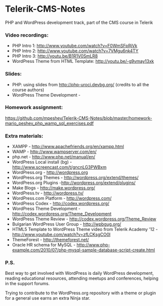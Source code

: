 Telerik-CMS-Notes
=================

PHP and WordPress development track, part of the CMS course in Telerik

### Video recordings:

* PHP Intro 1: http://www.youtube.com/watch?v=F0WmSFpRjVk
* PHP Intro 2: http://www.youtube.com/watch?v=7VMgu6nk4TY
* PHP Intro 3: http://youtu.be/B1R1V0SmLR8
* WordPress Theme from HTML Template: http://youtu.be/-g9vmay13xk

### Slides:

* PHP: using slides from http://php-uroci.devbg.org/ (credits to all the course authors)
* WordPress Theme Development - 

### Homework assignment:

https://github.com/mpeshev/Telerik-CMS-Notes/blob/master/homework-mario_peshev_php_wamp_sql_exercises.pdf

### Extra materials:

* XAMPP - http://www.apachefriends.org/en/xampp.html
* WAMP - http://www.wampserver.com/en/
* php.net - http://www.php.net/manual/en/
* WordPress Local install (bg) - http://www.screencast.com/t/gncnLG3PWBxm
* WordPress.org - http://wordpress.org
* WordPress.org Themes - http://wordpress.org/extend/themes/
* WordPress.org Plugins -http://wordpress.org/extend/plugins/
* Make Blogs - http://make.wordpress.org/
* WordPress.tv - http://wordpress.tv/
* WordPress.com Platform - http://wordpress.com/
* WordPress Codex - http://codex.wordpress.org/
* WordPress Theme Development - http://codex.wordpress.org/Theme_Development
* WordPress Theme Review - http://codex.wordpress.org/Theme_Review
* Bulgarian WordPress User Group - http://wpbgug.org/
* HTML5 Template to WordPress Theme video from Telerik Academy '12 - http://www.youtube.com/watch?v=zfLCKsgCO0I
* ThemeForest - http://themeforest.net/
* Oracle HR schema for MySQL - http://www.php-example.com/2010/07/php-mysql-sample-database-script-create.html

### P.S.

Best way to get involved with WordPress is daily WordPress development, reading educational resources, attending meetups and conferences, helping in the support forums.

Trying to contribute to the WordPress.org repository with a theme or plugin for a general use earns an extra Ninja star.
